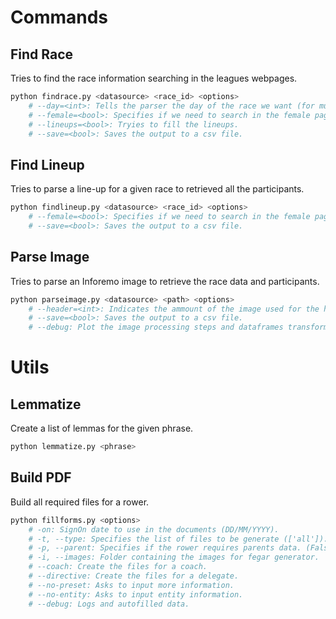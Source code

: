 # Commands

## Find Race

Tries to find the race information searching in the leagues webpages.

```sh
python findrace.py <datasource> <race_id> <options>
    # --day=<int>: Tells the parser the day of the race we want (for multi-race pages).
    # --female=<bool>: Specifies if we need to search in the female pages.
    # --lineups=<bool>: Tryies to fill the lineups.
    # --save=<bool>: Saves the output to a csv file.
```

## Find Lineup

Tries to parse a line-up for a given race to retrieved all the participants.

```sh
python findlineup.py <datasource> <race_id> <options>
    # --female=<bool>: Specifies if we need to search in the female pages.
    # --save=<bool>: Saves the output to a csv file.
```

## Parse Image

Tries to parse an Inforemo image to retrieve the race data and participants.

```sh
python parseimage.py <datasource> <path> <options>
    # --header=<int>: Indicates the ammount of the image used for the header (default = 3) representing 1/3.
    # --save=<bool>: Saves the output to a csv file.
    # --debug: Plot the image processing steps and dataframes transformations done.
```

# Utils

## Lemmatize

Create a list of lemmas for the given phrase.

```sh
python lemmatize.py <phrase>
```

## Build PDF

Build all required files for a rower.

```sh
python fillforms.py <options>
    # -on: SignOn date to use in the documents (DD/MM/YYYY).
    # -t, --type: Specifies the list of files to be generate (['all']). ['national', 'image', 'fegar', 'xogade', 'all']
    # -p, --parent: Specifies if the rower requires parents data. (False)
    # -i, --images: Folder containing the images for fegar generator.
    # --coach: Create the files for a coach.
    # --directive: Create the files for a delegate.
    # --no-preset: Asks to input more information.
    # --no-entity: Asks to input entity information.
    # --debug: Logs and autofilled data.
```

